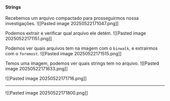 #### Strings
Recebemos um arquivo compactado para prosseguirmos nossa investigações.
![[Pasted image 20250522171047.png]]

Podemos extrair e verificar qual arquivo ele detém.
![[Pasted image 20250522171151.png]]

Podemos ver quais arquivos tem na imagem com o `binwalk`, e extrairmos com o `foremost`.
![[Pasted image 20250522171515.png]]

Temos uma imagem, podemos ver quais strings tem no arquivo.
![[Pasted image 20250522171633.png]]

![[Pasted image 20250522171716.png]]
***
![[Pasted image 20250522171800.png]]